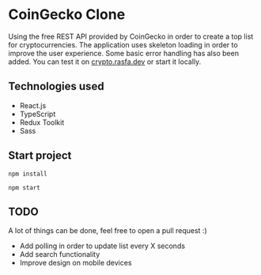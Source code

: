 # CoinGecko Clone

Using the free REST API provided by CoinGecko in order to create a top list for cryptocurrencies. The application uses skeleton loading in order to improve the user experience. Some basic error handling has also been added. You can test it on [crypto.rasfa.dev](https://crypto.rasfa.dev) or start it locally.

## Technologies used

- React.js
- TypeScript
- Redux Toolkit
- Sass

## Start project

```
npm install
```

```
npm start
```

## TODO

A lot of things can be done, feel free to open a pull request :)

- Add polling in order to update list every X seconds
- Add search functionality
- Improve design on mobile devices
